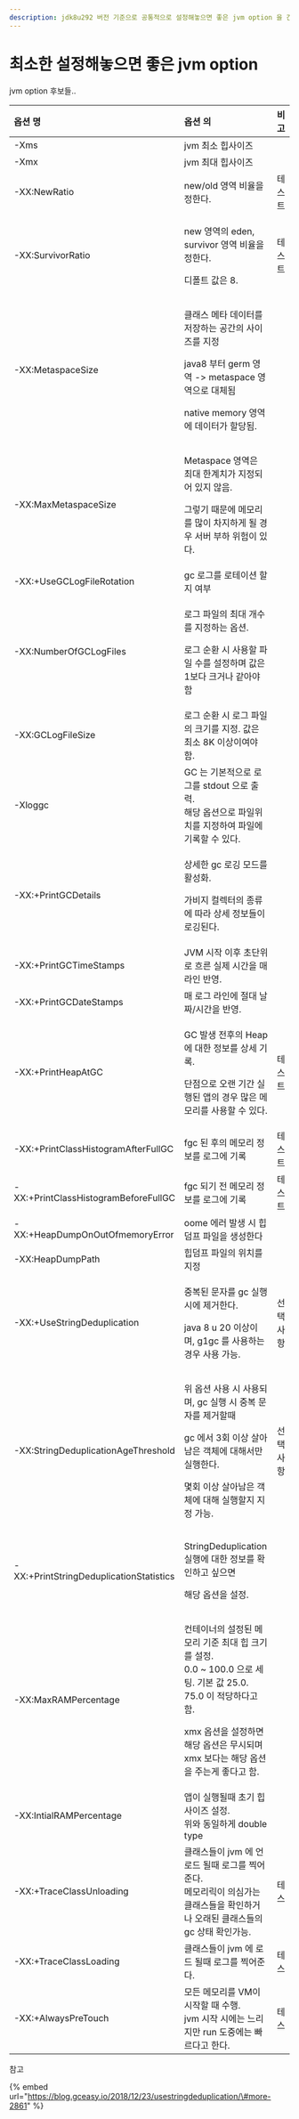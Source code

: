 ```yaml
---
description: jdk8u292 버전 기준으로 공통적으로 설정해놓으면 좋은 jvm option 을 간추려 보자.
---
```


# 최소한 설정해놓으면 좋은 jvm option

jvm option 후보들..

<table>
  <thead>
    <tr>
      <th style="text-align:left">&#xC635;&#xC158; &#xBA85;</th>
      <th style="text-align:left">&#xC635;&#xC158; &#xC758;</th>
      <th style="text-align:left">&#xBE44;&#xACE0;</th>
    </tr>
  </thead>
  <tbody>
    <tr>
      <td style="text-align:left">-Xms</td>
      <td style="text-align:left">jvm &#xCD5C;&#xC18C; &#xD799;&#xC0AC;&#xC774;&#xC988;</td>
      <td style="text-align:left"></td>
    </tr>
    <tr>
      <td style="text-align:left">-Xmx</td>
      <td style="text-align:left">jvm &#xCD5C;&#xB300; &#xD799;&#xC0AC;&#xC774;&#xC988;</td>
      <td style="text-align:left"></td>
    </tr>
    <tr>
      <td style="text-align:left">-XX:NewRatio</td>
      <td style="text-align:left">new/old &#xC601;&#xC5ED; &#xBE44;&#xC728;&#xC744; &#xC815;&#xD55C;&#xB2E4;.</td>
      <td
      style="text-align:left">&#xD14C;&#xC2A4;&#xD2B8;</td>
    </tr>
    <tr>
      <td style="text-align:left">-XX:SurvivorRatio</td>
      <td style="text-align:left">
        <p>new &#xC601;&#xC5ED;&#xC758; eden, survivor &#xC601;&#xC5ED; &#xBE44;&#xC728;&#xC744;
          &#xC815;&#xD55C;&#xB2E4;.</p>
        <p>&#xB514;&#xD3F4;&#xD2B8; &#xAC12;&#xC740; 8.</p>
      </td>
      <td style="text-align:left">&#xD14C;&#xC2A4;&#xD2B8;</td>
    </tr>
    <tr>
      <td style="text-align:left">-XX:MetaspaceSize</td>
      <td style="text-align:left">
        <p>&#xD074;&#xB798;&#xC2A4; &#xBA54;&#xD0C0; &#xB370;&#xC774;&#xD130;&#xB97C;
          &#xC800;&#xC7A5;&#xD558;&#xB294; &#xACF5;&#xAC04;&#xC758; &#xC0AC;&#xC774;&#xC988;&#xB97C;
          &#xC9C0;&#xC815;</p>
        <p>java8 &#xBD80;&#xD130; germ &#xC601;&#xC5ED; -&gt; metaspace &#xC601;&#xC5ED;&#xC73C;&#xB85C;
          &#xB300;&#xCCB4;&#xB428;</p>
        <p>native memory &#xC601;&#xC5ED;&#xC5D0; &#xB370;&#xC774;&#xD130;&#xAC00;
          &#xD560;&#xB2F9;&#xB428;.</p>
      </td>
      <td style="text-align:left"></td>
    </tr>
    <tr>
      <td style="text-align:left">-XX:MaxMetaspaceSize</td>
      <td style="text-align:left">
        <p>Metaspace &#xC601;&#xC5ED;&#xC740; &#xCD5C;&#xB300; &#xD55C;&#xACC4;&#xCE58;&#xAC00;
          &#xC9C0;&#xC815;&#xB418;&#xC5B4; &#xC788;&#xC9C0; &#xC54A;&#xC74C;.</p>
        <p>&#xADF8;&#xB807;&#xAE30; &#xB54C;&#xBB38;&#xC5D0; &#xBA54;&#xBAA8;&#xB9AC;&#xB97C;
          &#xB9CE;&#xC774; &#xCC28;&#xC9C0;&#xD558;&#xAC8C; &#xB420; &#xACBD;&#xC6B0;
          &#xC11C;&#xBC84; &#xBD80;&#xD558; &#xC704;&#xD5D8;&#xC774; &#xC788;&#xB2E4;.</p>
      </td>
      <td style="text-align:left"></td>
    </tr>
    <tr>
      <td style="text-align:left">-XX:+UseGCLogFileRotation</td>
      <td style="text-align:left">gc &#xB85C;&#xADF8;&#xB97C; &#xB85C;&#xD14C;&#xC774;&#xC158; &#xD560;
        &#xC9C0; &#xC5EC;&#xBD80;</td>
      <td style="text-align:left"></td>
    </tr>
    <tr>
      <td style="text-align:left">-XX:NumberOfGCLogFiles</td>
      <td style="text-align:left">
        <p>&#xB85C;&#xADF8; &#xD30C;&#xC77C;&#xC758; &#xCD5C;&#xB300; &#xAC1C;&#xC218;&#xB97C;
          &#xC9C0;&#xC815;&#xD558;&#xB294; &#xC635;&#xC158;.</p>
        <p>&#xB85C;&#xADF8; &#xC21C;&#xD658; &#xC2DC; &#xC0AC;&#xC6A9;&#xD560; &#xD30C;&#xC77C;
          &#xC218;&#xB97C; &#xC124;&#xC815;&#xD558;&#xBA70; &#xAC12;&#xC740; 1&#xBCF4;&#xB2E4;
          &#xD06C;&#xAC70;&#xB098; &#xAC19;&#xC544;&#xC57C;&#xD568;</p>
      </td>
      <td style="text-align:left"></td>
    </tr>
    <tr>
      <td style="text-align:left">-XX:GCLogFileSize</td>
      <td style="text-align:left">&#xB85C;&#xADF8; &#xC21C;&#xD658; &#xC2DC; &#xB85C;&#xADF8; &#xD30C;&#xC77C;&#xC758;
        &#xD06C;&#xAE30;&#xB97C; &#xC9C0;&#xC815;. &#xAC12;&#xC740; &#xCD5C;&#xC18C;
        8K &#xC774;&#xC0C1;&#xC774;&#xC5EC;&#xC57C;&#xD568;.</td>
      <td style="text-align:left"></td>
    </tr>
    <tr>
      <td style="text-align:left">-Xloggc</td>
      <td style="text-align:left">GC &#xB294; &#xAE30;&#xBCF8;&#xC801;&#xC73C;&#xB85C; &#xB85C;&#xADF8;&#xB97C;
        stdout &#xC73C;&#xB85C; &#xCD9C;&#xB825;.
        <br />&#xD574;&#xB2F9; &#xC635;&#xC158;&#xC73C;&#xB85C; &#xD30C;&#xC77C;&#xC704;&#xCE58;&#xB97C;
        &#xC9C0;&#xC815;&#xD558;&#xC5EC; &#xD30C;&#xC77C;&#xC5D0; &#xAE30;&#xB85D;&#xD560;
        &#xC218; &#xC788;&#xB2E4;.</td>
      <td style="text-align:left"></td>
    </tr>
    <tr>
      <td style="text-align:left">-XX:+PrintGCDetails</td>
      <td style="text-align:left">
        <p>&#xC0C1;&#xC138;&#xD55C; gc &#xB85C;&#xAE45; &#xBAA8;&#xB4DC;&#xB97C;
          &#xD65C;&#xC131;&#xD654;.</p>
        <p>&#xAC00;&#xBE44;&#xC9C0; &#xCEEC;&#xB809;&#xD130;&#xC758; &#xC885;&#xB958;&#xC5D0;
          &#xB530;&#xB77C; &#xC0C1;&#xC138; &#xC815;&#xBCF4;&#xB4E4;&#xC774; &#xB85C;&#xAE45;&#xB41C;&#xB2E4;.</p>
      </td>
      <td style="text-align:left"></td>
    </tr>
    <tr>
      <td style="text-align:left">-XX:+PrintGCTimeStamps</td>
      <td style="text-align:left">JVM &#xC2DC;&#xC791; &#xC774;&#xD6C4; &#xCD08;&#xB2E8;&#xC704;&#xB85C;
        &#xD750;&#xB978; &#xC2E4;&#xC81C; &#xC2DC;&#xAC04;&#xC744; &#xB9E4; &#xB77C;&#xC778;
        &#xBC18;&#xC601;.</td>
      <td style="text-align:left"></td>
    </tr>
    <tr>
      <td style="text-align:left">-XX:+PrintGCDateStamps</td>
      <td style="text-align:left">&#xB9E4; &#xB85C;&#xADF8; &#xB77C;&#xC778;&#xC5D0; &#xC808;&#xB300; &#xB0A0;&#xC9DC;/&#xC2DC;&#xAC04;&#xC744;
        &#xBC18;&#xC601;.</td>
      <td style="text-align:left"></td>
    </tr>
    <tr>
      <td style="text-align:left">-XX:+PrintHeapAtGC</td>
      <td style="text-align:left">
        <p>GC &#xBC1C;&#xC0DD; &#xC804;&#xD6C4;&#xC758; Heap&#xC5D0; &#xB300;&#xD55C;
          &#xC815;&#xBCF4;&#xB97C; &#xC0C1;&#xC138; &#xAE30;&#xB85D;.</p>
        <p>&#xB2E8;&#xC810;&#xC73C;&#xB85C; &#xC624;&#xB79C; &#xAE30;&#xAC04; &#xC2E4;&#xD589;&#xB41C;
          &#xC571;&#xC758; &#xACBD;&#xC6B0; &#xB9CE;&#xC740; &#xBA54;&#xBAA8;&#xB9AC;&#xB97C;
          &#xC0AC;&#xC6A9;&#xD560; &#xC218; &#xC788;&#xB2E4;.</p>
      </td>
      <td style="text-align:left">&#xD14C;&#xC2A4;&#xD2B8;</td>
    </tr>
    <tr>
      <td style="text-align:left">-XX:+PrintClassHistogramAfterFullGC</td>
      <td style="text-align:left">fgc &#xB41C; &#xD6C4;&#xC758; &#xBA54;&#xBAA8;&#xB9AC; &#xC815;&#xBCF4;&#xB97C;
        &#xB85C;&#xADF8;&#xC5D0; &#xAE30;&#xB85D;</td>
      <td style="text-align:left">&#xD14C;&#xC2A4;&#xD2B8;</td>
    </tr>
    <tr>
      <td style="text-align:left">-XX:+PrintClassHistogramBeforeFullGC</td>
      <td style="text-align:left">fgc &#xB418;&#xAE30; &#xC804; &#xBA54;&#xBAA8;&#xB9AC; &#xC815;&#xBCF4;&#xB97C;
        &#xB85C;&#xADF8;&#xC5D0; &#xAE30;&#xB85D;</td>
      <td style="text-align:left">&#xD14C;&#xC2A4;&#xD2B8;</td>
    </tr>
    <tr>
      <td style="text-align:left">-XX:+HeapDumpOnOutOfmemoryError</td>
      <td style="text-align:left">oome &#xC5D0;&#xB7EC; &#xBC1C;&#xC0DD; &#xC2DC; &#xD799;&#xB364;&#xD504;
        &#xD30C;&#xC77C;&#xC744; &#xC0DD;&#xC131;&#xD55C;&#xB2E4;</td>
      <td style="text-align:left"></td>
    </tr>
    <tr>
      <td style="text-align:left">-XX:HeapDumpPath</td>
      <td style="text-align:left">&#xD799;&#xB364;&#xD504; &#xD30C;&#xC77C;&#xC758; &#xC704;&#xCE58;&#xB97C;
        &#xC9C0;&#xC815;</td>
      <td style="text-align:left"></td>
    </tr>
    <tr>
      <td style="text-align:left">-XX:+UseStringDeduplication</td>
      <td style="text-align:left">
        <p>&#xC911;&#xBCF5;&#xB41C; &#xBB38;&#xC790;&#xB97C; gc &#xC2E4;&#xD589;
          &#xC2DC;&#xC5D0; &#xC81C;&#xAC70;&#xD55C;&#xB2E4;.</p>
        <p>java 8 u 20 &#xC774;&#xC0C1;&#xC774;&#xBA70;, g1gc &#xB97C; &#xC0AC;&#xC6A9;&#xD558;&#xB294;
          &#xACBD;&#xC6B0; &#xC0AC;&#xC6A9; &#xAC00;&#xB2A5;.</p>
      </td>
      <td style="text-align:left">&#xC120;&#xD0DD;&#xC0AC;&#xD56D;</td>
    </tr>
    <tr>
      <td style="text-align:left">-XX:StringDeduplicationAgeThreshold</td>
      <td style="text-align:left">
        <p>&#xC704; &#xC635;&#xC158; &#xC0AC;&#xC6A9; &#xC2DC; &#xC0AC;&#xC6A9;&#xB418;&#xBA70;,
          gc &#xC2E4;&#xD589; &#xC2DC; &#xC911;&#xBCF5; &#xBB38;&#xC790;&#xB97C;
          &#xC81C;&#xAC70;&#xD560;&#xB54C;</p>
        <p>gc &#xC5D0;&#xC11C; 3&#xD68C; &#xC774;&#xC0C1; &#xC0B4;&#xC544;&#xB0A8;&#xC740;
          &#xAC1D;&#xCCB4;&#xC5D0; &#xB300;&#xD574;&#xC11C;&#xB9CC; &#xC2E4;&#xD589;&#xD55C;&#xB2E4;.</p>
        <p>&#xBA87;&#xD68C; &#xC774;&#xC0C1; &#xC0B4;&#xC544;&#xB0A8;&#xC740; &#xAC1D;&#xCCB4;&#xC5D0;
          &#xB300;&#xD574; &#xC2E4;&#xD589;&#xD560;&#xC9C0; &#xC9C0;&#xC815; &#xAC00;&#xB2A5;.</p>
      </td>
      <td style="text-align:left">&#xC120;&#xD0DD;&#xC0AC;&#xD56D;</td>
    </tr>
    <tr>
      <td style="text-align:left">-XX:+PrintStringDeduplicationStatistics</td>
      <td style="text-align:left">
        <p>StringDeduplication &#xC2E4;&#xD589;&#xC5D0; &#xB300;&#xD55C; &#xC815;&#xBCF4;&#xB97C;
          &#xD655;&#xC778;&#xD558;&#xACE0; &#xC2F6;&#xC73C;&#xBA74;</p>
        <p>&#xD574;&#xB2F9; &#xC635;&#xC158;&#xC744; &#xC124;&#xC815;.</p>
      </td>
      <td style="text-align:left"></td>
    </tr>
    <tr>
      <td style="text-align:left">-XX:MaxRAMPercentage</td>
      <td style="text-align:left">
        <p>&#xCEE8;&#xD14C;&#xC774;&#xB108;&#xC758; &#xC124;&#xC815;&#xB41C; &#xBA54;&#xBAA8;&#xB9AC;
          &#xAE30;&#xC900; &#xCD5C;&#xB300; &#xD799; &#xD06C;&#xAE30;&#xB97C; &#xC124;&#xC815;.
          <br
          />0.0 ~ 100.0 &#xC73C;&#xB85C; &#xC138;&#xD305;. &#xAE30;&#xBCF8; &#xAC12;
          25.0.
          <br />75.0 &#xC774; &#xC801;&#xB2F9;&#xD558;&#xB2E4;&#xACE0; &#xD568;.</p>
        <p>xmx &#xC635;&#xC158;&#xC744; &#xC124;&#xC815;&#xD558;&#xBA74; &#xD574;&#xB2F9;
          &#xC635;&#xC158;&#xC740; &#xBB34;&#xC2DC;&#xB418;&#xBA70; xmx &#xBCF4;&#xB2E4;&#xB294;
          &#xD574;&#xB2F9; &#xC635;&#xC158;&#xC744; &#xC8FC;&#xB294;&#xAC8C; &#xC88B;&#xB2E4;&#xACE0;
          &#xD568;.</p>
      </td>
      <td style="text-align:left"></td>
    </tr>
    <tr>
      <td style="text-align:left">-XX:IntialRAMPercentage</td>
      <td style="text-align:left">&#xC571;&#xC774; &#xC2E4;&#xD589;&#xB420;&#xB54C; &#xCD08;&#xAE30; &#xD799;
        &#xC0AC;&#xC774;&#xC988; &#xC124;&#xC815;.
        <br />&#xC704;&#xC640; &#xB3D9;&#xC77C;&#xD558;&#xAC8C; double type</td>
      <td
      style="text-align:left"></td>
    </tr>
    <tr>
      <td style="text-align:left">-XX:+TraceClassUnloading</td>
      <td style="text-align:left">&#xD074;&#xB798;&#xC2A4;&#xB4E4;&#xC774; jvm &#xC5D0; &#xC5B8;&#xB85C;&#xB4DC;
        &#xB420;&#xB54C; &#xB85C;&#xADF8;&#xB97C; &#xCC0D;&#xC5B4;&#xC900;&#xB2E4;.
        <br
        />&#xBA54;&#xBAA8;&#xB9AC;&#xB9AD;&#xC774; &#xC758;&#xC2EC;&#xAC00;&#xB294;
        &#xD074;&#xB798;&#xC2A4;&#xB4E4;&#xC744; &#xD655;&#xC778;&#xD558;&#xAC70;&#xB098;
        &#xC624;&#xB798;&#xB41C; &#xD074;&#xB798;&#xC2A4;&#xB4E4;&#xC758; gc &#xC0C1;&#xD0DC;
        &#xD655;&#xC778;&#xAC00;&#xB2A5;.</td>
      <td style="text-align:left">&#xD14C;&#xC2A4;</td>
    </tr>
    <tr>
      <td style="text-align:left">-XX:+TraceClassLoading</td>
      <td style="text-align:left">&#xD074;&#xB798;&#xC2A4;&#xB4E4;&#xC774; jvm &#xC5D0; &#xB85C;&#xB4DC;
        &#xB420;&#xB54C; &#xB85C;&#xADF8;&#xB97C; &#xCC0D;&#xC5B4;&#xC900;&#xB2E4;.</td>
      <td
      style="text-align:left">&#xD14C;&#xC2A4;</td>
    </tr>
    <tr>
      <td style="text-align:left">-XX:+AlwaysPreTouch</td>
      <td style="text-align:left">&#xBAA8;&#xB4E0; &#xBA54;&#xBAA8;&#xB9AC;&#xB97C; VM&#xC774; &#xC2DC;&#xC791;&#xD560;
        &#xB54C; &#xC218;&#xD589;.
        <br />jvm &#xC2DC;&#xC791; &#xC2DC;&#xC5D0;&#xB294; &#xB290;&#xB9AC;&#xC9C0;&#xB9CC;
        run &#xB3C4;&#xC911;&#xC5D0;&#xB294; &#xBE60;&#xB974;&#xB2E4;&#xACE0; &#xD55C;&#xB2E4;.</td>
      <td
      style="text-align:left">&#xD14C;&#xC2A4;</td>
    </tr>
  </tbody>
</table>







참고

{% embed url="https://blog.gceasy.io/2018/12/23/usestringdeduplication/\#more-2861" %}




